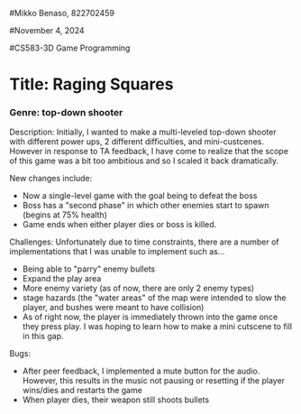 #Mikko Benaso, 822702459

#November 4, 2024

#CS583-3D Game Programming

# Title: Raging Squares
### Genre: top-down shooter
 
Description:
Initially, I wanted to make a multi-leveled top-down shooter with different power ups, 2 different difficulties, and mini-custcenes.
However in response to TA feedback, I have come to realize that the scope of this game was a bit too ambitious and so I scaled it back 
dramatically.

New changes include:

 * Now a single-level game with the goal being to defeat the boss
 * Boss has a "second phase" in which other enemies start to spawn (begins at 75% health)
 * Game ends when either player dies or boss is killed.

Challenges:
Unfortunately due to time constraints, there are a number of implementations that I was unable to implement such as...

 * Being able to "parry" enemy bullets
 * Expand the play area
 * More enemy variety (as of now, there are only 2 enemy types)
 * stage hazards (the "water areas" of the map were intended to slow the player, and bushes were meant to have collision)
 * As of right now, the player is immediately thrown into the game once they press play. I was hoping to learn how to make a mini cutscene to fill in this gap.

Bugs:
 * After peer feedback, I implemented a mute button for the audio. However, this results in the music not pausing or resetting if the player wins/dies and restarts the game
 * When player dies, their weapon still shoots bullets
